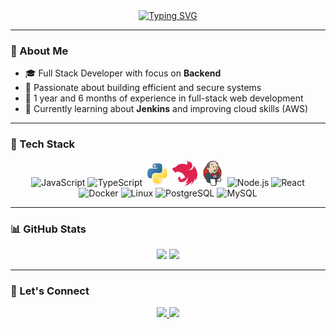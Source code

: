 <div align="center">
  <a href="https://readme-typing-svg.herokuapp.com/demo/">
    <img src="https://readme-typing-svg.herokuapp.com?font=Fira+Code&size=24&pause=1000&center=true&vCenter=true&color=00FFDD&width=800&lines=Hello%2C+my+name+is+Lucas+Silva+Rachor;Full-Stack+Developer;Backend+Focus+%7C+NestJS+%7C+Node.js+%7C+TypeScript;Welcome+to+my+GitHub!+%F0%9F%91%8B" alt="Typing SVG" />
  </a>
</div>

---

### 👋 About Me
- 🎓 Full Stack Developer with focus on **Backend**
- 💼 Passionate about building efficient and secure systems
- 🚀 1 year and 6 months of experience in full-stack web development
- 🌱 Currently learning about **Jenkins** and improving cloud skills (AWS)

---

### 🧠 Tech Stack

<div align="center">
  <img src="https://cdn.jsdelivr.net/gh/devicons/devicon/icons/javascript/javascript-original.svg" height="40" width="40" alt="JavaScript" />
  <img src="https://cdn.jsdelivr.net/gh/devicons/devicon/icons/typescript/typescript-original.svg" height="40" width="40" alt="TypeScript" />
  <img src="https://github.com/devicons/devicon/blob/v2.16.0/icons/python/python-original.svg" height="40" width="40" alt="Python" />
  <img src="https://github.com/devicons/devicon/blob/v2.16.0/icons/nestjs/nestjs-original.svg" height="40" width="40" alt="NestJS" />
  <img src="https://github.com/devicons/devicon/blob/v2.16.0/icons/jenkins/jenkins-original.svg" height="40" width="40" alt="Jenkins" />
  <img src="https://cdn.jsdelivr.net/gh/devicons/devicon/icons/nodejs/nodejs-original.svg" height="40" width="40" alt="Node.js" />
  <img src="https://cdn.jsdelivr.net/gh/devicons/devicon/icons/react/react-original.svg" height="40" width="40" alt="React" />
  <img src="https://cdn.jsdelivr.net/gh/devicons/devicon/icons/docker/docker-original.svg" height="40" width="40" alt="Docker" />
  <img src="https://cdn.jsdelivr.net/gh/devicons/devicon/icons/linux/linux-original.svg" height="40" width="40" alt="Linux" />
  <img src="https://cdn.jsdelivr.net/gh/devicons/devicon/icons/postgresql/postgresql-original.svg" height="40" width="40" alt="PostgreSQL" />
  <img src="https://cdn.jsdelivr.net/gh/devicons/devicon/icons/mysql/mysql-original.svg" height="40" width="40" alt="MySQL" />
</div>

---

### 📊 GitHub Stats

<div align="center">
  <img width="47%" src="https://github-readme-stats.vercel.app/api?username=LucasRachor&show_icons=true&theme=material-palenight&count_private=true" />
  <img width="36%" src="https://github-readme-stats.vercel.app/api/top-langs/?username=LucasRachor&layout=compact&theme=material-palenight" />
</div>

---

### 🔗 Let's Connect

<div align="center">
  <a href="https://www.linkedin.com/in/lucas-rachor-16b52a292/">
    <img src="https://img.shields.io/badge/-LinkedIn-0077B5?style=for-the-badge&logo=linkedin&logoColor=white" />
  </a>
  <a href="mailto:lucas.rachor32@gmail.com">
    <img src="https://img.shields.io/badge/-Email-D14836?style=for-the-badge&logo=gmail&logoColor=white" />
  </a>
</div>

